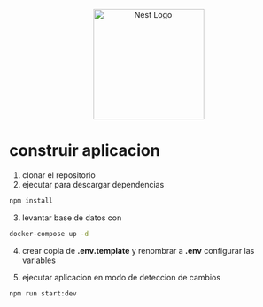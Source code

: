 <p align="center">
  <a href="http://nestjs.com/" target="blank"><img src="https://nestjs.com/img/logo-small.svg" width="200" alt="Nest Logo" /></a>
</p>

# construir aplicacion
1. clonar el repositorio
2. ejecutar para descargar dependencias
```cmd
npm install
```
3. levantar base de datos con
```cmd
docker-compose up -d 
```

4. crear copia de __.env.template__ y renombrar a __.env__
configurar las variables


5. ejecutar aplicacion en modo de deteccion de cambios
```cmd
npm run start:dev
```

